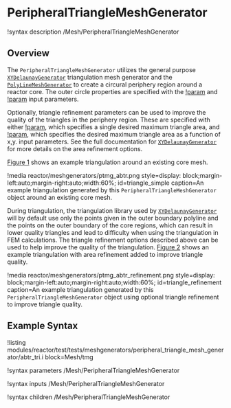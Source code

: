 # PeripheralTriangleMeshGenerator

!syntax description /Mesh/PeripheralTriangleMeshGenerator

## Overview

The `PeripheralTriangleMeshGenerator` utilizes the general purpose [`XYDelaunayGenerator`](framework:XYDelaunayGenerator.md) triangulation mesh generator and the [`PolyLineMeshGenerator`](framework:PolyLineMeshGenerator.md) to create a circural periphery region around a reactor core. The outer circle properties are specified with the [!param](/Mesh/PeripheralTriangleMeshGenerator/peripheral_ring_radius) and [!param](/Mesh/PeripheralTriangleMeshGenerator/peripheral_ring_num_segments) input parameters.

Optionally, triangle refinement parameters can be used to improve the quality of the triangles in the periphery region. These are specified with either [!param](/Mesh/PeripheralTriangleMeshGenerator/desired_area), which specifies a single desired maximum triangle area, and [!param](/Mesh/PeripheralTriangleMeshGenerator/desired_area_func), which specifies the desired maximum triangle area as a function of x,y. input parameters. See the full documentation for [`XYDelaunayGenerator`](framework:XYDelaunayGenerator.md) for more details on the area refinement options.

[Figure 1](#triangle_simple) shows an example triangulation around an existing core mesh.

!media reactor/meshgenerators/ptmg_abtr.png
      style=display: block;margin-left:auto;margin-right:auto;width:60%;
      id=triangle_simple
      caption=An example triangulation generated by this `PeripheralTriangleMeshGenerator` object around an existing core mesh.

During triangulation, the triangulation library used by [`XYDelaunayGenerator`](framework:XYDelaunayGenerator.md) will by default use only the points given in the outer boundary polyline and the points on the outer boundary of the core regions, which can result in lower quality triangles and lead to difficulty when using the triangulation in FEM calculations. The triangle refinement options described above can be used to help improve the quality of the triangulation. [Figure 2](#triangle_refinement) shows an example triangulation with area refinement added to improve triangle quality.

!media reactor/meshgenerators/ptmg_abtr_refinement.png
      style=display: block;margin-left:auto;margin-right:auto;width:60%;
      id=triangle_refinement
      caption=An example triangulation generated by this `PeripheralTriangleMeshGenerator` object using optional triangle refinement to improve triangle quality.

## Example Syntax

!listing modules/reactor/test/tests/meshgenerators/peripheral_triangle_mesh_generator/abtr_tri.i block=Mesh/tmg

!syntax parameters /Mesh/PeripheralTriangleMeshGenerator

!syntax inputs /Mesh/PeripheralTriangleMeshGenerator

!syntax children /Mesh/PeripheralTriangleMeshGenerator
